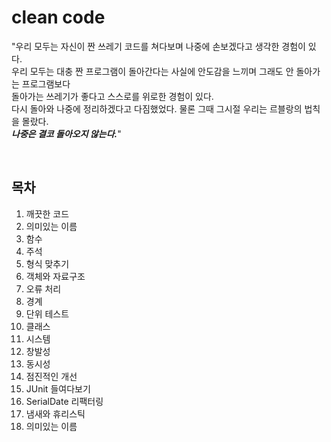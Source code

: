 # clean code

"우리 모두는 자신이 짠 쓰레기 코드를 쳐다보며 나중에 손보겠다고 생각한 경험이 있다.  
우리 모두는 대충 짠 프로그램이 돌아간다는 사실에 안도감을 느끼며 그래도 안 돌아가는 프로그램보다   
돌아가는 쓰레기가 좋다고 스스로를 위로한 경험이 있다.   
다시 돌아와 나중에 정리하겠다고 다짐했었다. 물론 그때 그시절 우리는 르블랑의 법칙을 몰랐다.  
**_나중은 결코 돌아오지 않는다._**"   

<br>
<h2> 목차 </h2>
<ol>
  <li> 깨끗한 코드 </li> 
  <li> 의미있는 이름 </li>
  <li> 함수 </li>
  <li> 주석 </li>
  <li> 형식 맞추기 </li>
  <li> 객체와 자료구조 </li>
  <li> 오류 처리 </li>
  <li> 경계 </li>
  <li> 단위 테스트 </li>
  <li> 클래스 </li>
  <li> 시스템 </li>
  <li> 창발성 </li>
  <li> 동시성 </li>
  <li> 점진적인 개선 </li>
  <li> JUnit 들여다보기 </li>
  <li> SerialDate 리팩터링 </li>
  <li> 냄새와 휴리스틱 </li>
  <li> 의미있는 이름 </li>
</ol>
